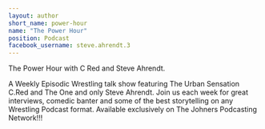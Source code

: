 ```yaml
---
layout: author
short_name: power-hour
name: "The Power Hour"
position: Podcast
facebook_username: steve.ahrendt.3
---
```

The Power Hour with C Red and Steve Ahrendt.

A Weekly Episodic Wrestling talk show featuring The Urban Sensation C.Red and The One and only Steve Ahrendt. Join us each week for great interviews, comedic banter and some of the best storytelling on any Wrestling Podcast format. Available exclusively on The Johners Podcasting Network!!!
